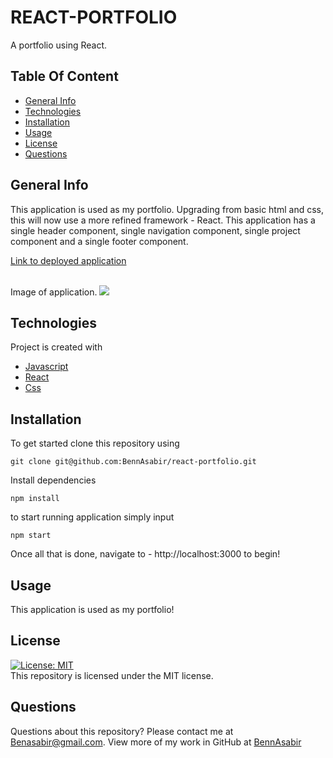 # REACT-PORTFOLIO
A portfolio using React.

## Table Of Content
* [General Info](#general-info)
* [Technologies](#technologies)
* [Installation](#installation)
* [Usage](#usage)
* [License](#license)
* [Questions](#questions)

## General Info
This application is used as my portfolio. Upgrading from basic html and css, this will now use a more refined framework - React. This application has a single header component, single navigation component, single project component and a single footer component.
<br>

[Link to deployed application](https://bennasabir.github.io/react-portfolio/)

<br>
Image of application.
<img src=./src/assets/images/demo.png>

## Technologies
Project is created with 
* [Javascript](https://www.javascript.com/)
* [React](https://reactjs.org/)
* [Css](https://developer.mozilla.org/en-US/docs/Web/CSS)


## Installation
To get started clone this repository using 
<br>
```terminal
git clone git@github.com:BennAsabir/react-portfolio.git
```
Install dependencies 
```terminal
npm install
```
to start running application simply input 
```terminal
npm start
```
Once all that is done, navigate to - http://localhost:3000 to begin!


## Usage
This application is used as my portfolio!

## License
[![License: MIT](https://img.shields.io/badge/License-MIT-yellow.svg)](https://opensource.org/licenses/MIT)
<br>
This repository is licensed under the MIT license.

## Questions
Questions about this repository? Please contact me at [Benasabir@gmail.com](mailto:Benasabir@gmail.com). View more of my work in GitHub at [BennAsabir](https://github.com/BennAsabir) 